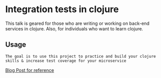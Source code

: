 # Integration tests in clojure

This talk is geared for those who are writing or working on back-end services in clojure. Also, for individuals who want to learn clojure.

## Usage
    The goal is to use this project to practice and build your clojure skills & increase test coverage for your microservice
  

[Blog Post for reference](https://medium.com/@haque.zubair/continuous-coverage-with-clojure-89655c51fde8)

